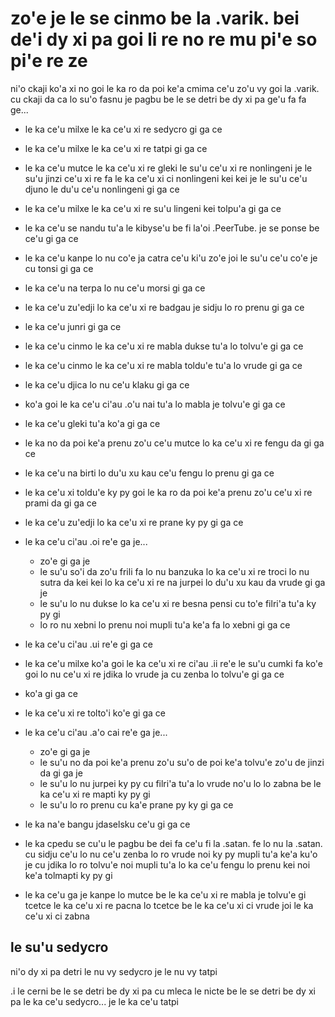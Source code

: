 zo'e je le se cinmo be la .varik. bei de'i dy xi pa goi li re no re mu pi'e so pi'e re ze
=========================================================================================

ni'o ckaji ko'a xi no goi le ka ro da poi ke'a cmima ce'u zo'u vy goi la .varik. cu ckaji da ca lo su'o fasnu je pagbu be le se detri be dy xi pa ge'u fa fa ge...

* le ka ce'u milxe le ka ce'u xi re sedycro gi ga ce
* le ka ce'u milxe le ka ce'u xi re tatpi gi ga ce
* le ka ce'u mutce le ka ce'u xi re gleki le su'u ce'u xi re nonlingeni je le su'u jinzi ce'u xi re fa le ka ce'u xi ci nonlingeni kei kei je le su'u ce'u djuno le du'u ce'u nonlingeni gi ga ce
* le ka ce'u milxe le ka ce'u xi re su'u lingeni kei tolpu'a gi ga ce
* le ka ce'u se nandu tu'a le kibyse'u be fi la'oi .PeerTube. je se ponse be ce'u gi ga ce
* le ka ce'u kanpe lo nu co'e ja catra ce'u ki'u zo'e joi le su'u ce'u co'e je cu tonsi gi ga ce
* le ka ce'u na terpa lo nu ce'u morsi gi ga ce
* le ka ce'u zu'edji lo ka ce'u xi re badgau je sidju lo ro prenu gi ga ce
* le ka ce'u junri gi ga ce
* le ka ce'u cinmo le ka ce'u xi re mabla dukse tu'a lo tolvu'e gi ga ce
* le ka ce'u cinmo le ka ce'u xi re mabla toldu'e tu'a lo vrude gi ga ce
* le ka ce'u djica lo nu ce'u klaku gi ga ce
* ko'a goi le ka ce'u ci'au .o'u nai tu'a lo mabla je tolvu'e gi ga ce
* le ka ce'u gleki tu'a ko'a gi ga ce
* le ka no da poi ke'a prenu zo'u ce'u mutce lo ka ce'u xi re fengu da gi ga ce
* le ka ce'u na birti lo du'u xu kau ce'u fengu lo prenu gi ga ce
* le ka ce'u xi toldu'e ky py goi le ka ro da poi ke'a prenu zo'u ce'u xi re prami da gi ga ce
* le ka ce'u zu'edji lo ka ce'u xi re prane ky py gi ga ce
* le ka ce'u ci'au .oi re'e ga je...

  * zo'e gi ga je
  * le su'u so'i da zo'u frili fa lo nu banzuka lo ka ce'u xi re troci lo nu sutra da kei kei lo ka ce'u xi re na jurpei lo du'u xu kau da vrude gi ga je
  * le su'u lo nu dukse lo ka ce'u xi re besna pensi cu to'e filri'a tu'a ky py gi
  * lo ro nu xebni lo prenu noi mupli tu'a ke'a fa lo xebni gi ga ce

* le ka ce'u ci'au .ui re'e gi ga ce
* le ka ce'u milxe ko'a goi le ka ce'u xi re ci'au .ii re'e le su'u cumki fa ko'e goi lo nu ce'u xi re jdika lo vrude ja cu zenba lo tolvu'e gi ga ce
* ko'a gi ga ce
* le ka ce'u xi re tolto'i ko'e gi ga ce
* le ka ce'u ci'au .a'o cai re'e ga je...

  * zo'e gi ga je
  * le su'u no da poi ke'a prenu zo'u su'o de poi ke'a tolvu'e zo'u de jinzi da gi ga je
  * le su'u lo nu jurpei ky py cu filri'a tu'a lo vrude no'u lo lo zabna be le ka ce'u xi re mapti ky py gi
  * le su'u lo ro prenu cu ka'e prane py ky gi ga ce

* le ka na'e bangu jdaselsku ce'u gi ga ce
* le ka cpedu se cu'u le pagbu be dei fa ce'u fi la .satan. fe lo nu la .satan. cu sidju ce'u lo nu ce'u zenba lo ro vrude noi ky py mupli tu'a ke'a ku'o je cu jdika lo ro tolvu'e noi mupli tu'a lo ka ce'u fengu lo prenu kei noi ke'a tolmapti ky py gi
* le ka ce'u ga je kanpe lo mutce be le ka ce'u xi re mabla je tolvu'e gi tcetce le ka ce'u xi re pacna lo tcetce be le ka ce'u xi ci vrude joi le ka ce'u xi ci zabna

## le su'u sedycro
ni'o dy xi pa detri le nu vy sedycro je le nu vy tatpi

.i le cerni be le se detri be dy xi pa cu mleca le nicte be le se detri be dy xi pa le ka ce'u sedycro... je le ka ce'u tatpi
